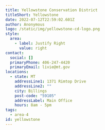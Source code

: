 ```yaml
---
title: Yellowstone Conservation District
titleShort: Yellowstone
date: 2022-07-12T22:59:02.601Z
author: Anonymous
logo: /static/img/yellowstone-cd-logo.png
style:
  area:
    - label: Justify Right
      value: right
contact:
  social: []
  primaryPhone: 406-247-4420
  primaryEmail: livie@mt.gov
locations:
  - state: MT
    addressLine1: 1371 Rimtop Drive
    addressLine2: ""
    city: Billings
    post-code: "59105"
    addressLabel: Main Office
    hours: 8am - 5pm
tags:
  - area-4
id: yellowstone
---
```

